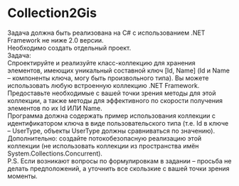 # Collection2Gis
Задача должна быть реализована на C# с использованием .NET Framework не ниже 2.0
версии.  
Необходимо создать отдельный проект.  
Задача:  
Спроектируйте и реализуйте класс-коллекцию для хранения элементов, имеющих
уникальный составной ключ [Id, Name] (Id и Name – компоненты ключа, могу быть
произвольного типа). Вы можете использовать любую встроенную коллекцию .NET
Framework.  
Предоставьте необходимые с вашей точки зрения методы для этой коллекции, а также
методы для эффективного по скорости получения элементов по их Id ИЛИ Name.  
Программа должна содержать пример использования коллекции с идентификатором
ключа в виде пользовательского типа (т.е. Id в ключе – UserType, объекты UserType
должны сравниваться по значению).  
Дополнительно: создайте потокобезопасную реализацию этой коллекции (не
использовать коллекции из пространства имён System.Collections.Concurrent).  
P.S. Если возникают вопросы по формулировкам в задании – просьба не делать
предположений, а уточнить все скользкие с вашей точки зрения моменты.  
